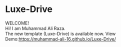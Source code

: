 # Luxe-Drive
WELCOME!<br/>
Hi! I am Muhammad Ali Raza.<br/>
The new template (Luxe-Drive) is available now.
View Demo:https://muhammad-ali-16.github.io/Luxe-Drive/
